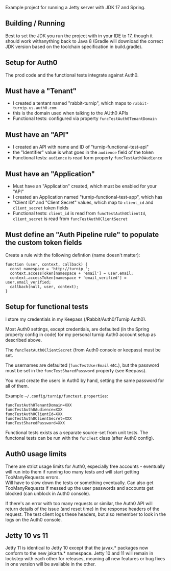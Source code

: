 Example project for running a Jetty server with JDK 17 and Spring.


## Building / Running

Best to set the JDK you run the project with in your IDE to 17, though it 
should work withanything back to Java 8 (Gradle will download the correct 
JDK version based on the toolchain specification in build.gradle).


## Setup for Auth0

The prod code and the functional tests integrate against Auth0.

## Must have a "Tenant"
* I created a tentant named "rabbit-turnip", which maps to 
`rabbit-turnip.us.auth0.com`
* this is the domain used when talking to the AUth0 APIs
* Functional tests: configured via property `funcTestAuth0TenantDomain`

## Must have an "API"
* I created an API with name and ID of "turnip-functional-test-api"
* the "Identifier" value is what goes in the `audience` field of the token 
* Functional tests: `audience` is read form property `funcTestAuth0Audience`  

## Must have an "Application" 
* Must have an "Application" created, which must be enabled for your "API"
* I created an Application named "turnip-functional-test-app", which has
* "Client ID" and "Client Secret" values, which map to `client_id` and
`client_secret` token fields
* Functional tests: `client_id` is read from `funcTestAuth0ClientId`, 
`client_secret` is read from `funcTestAuth0ClientSecret`

## Must define an "Auth Pipeline rule" to populate the custom token fields
Create a rule with the following defintion (name doesn't matter):
```
function (user, context, callback) {
  const namespace = 'http://turnip_';
  context.accessToken[namespace + 'email'] = user.email;
  context.accessToken[namespace + 'email_verified'] = user.email_verified;
  callback(null, user, context);
}
```


## Setup for functional tests

I store my credentials in my Keepass (/Rabbit/Auth0/Turnip Auth0).

Most Auth0 settings, except credentials, are defaulted (in the Spring property
config in code) for my personal turnip Auth0 account setup as described above.  

The `funcTestAuth0ClientSecret` (from Auth0 console or keepass) must be set.

The usernames are defaulted (`funcTestUserEmail` etc.), but the password must 
be set in the `funcTestSharedPassword` property (see Keepass).  

You must create the users in Auth0 by hand, setting the same password for all
of them.

Example `~/.config/turnip/functest.properties`:
```
funcTestAuth0TenantDomain=XXX
funcTestAuth0Audience=XXX
funcTestAuth0ClientId=XXX
funcTestAuth0ClientSecret=XXX
funcTestSharedPassword=XXX
```

Functional tests exists as a separate source-set from unit tests.
The functonal tests can be run with the `funcTest` class (after Auth0 config).

## Auth0 usage limits

There are strict usage limits for Auth0, especially free accounts - 
eventually will run into them if running too many tests and will start getting
TooManyRequests errors.  
Will have to slow down the tests or something eventually.
Can also get TooManyRequests if messed up the user passwords and accounts get
blocked (can unblock in Auth0 console).

If there's an error with too many requests or similar, the Auth0 API will
return details of the issue (and reset time) in the response headers of the 
request.  The test client logs these headers, but also remember to look in 
the logs on the Auth0 console.


## Jetty 10 vs 11

Jetty 11 is identical to Jetty 10 except that the javax.* packages now conform
to the new jakarta.* namespace. Jetty 10 and 11 will remain in lockstep with
each other for releases, meaning all new features or bug fixes in one version
will be available in the other.


